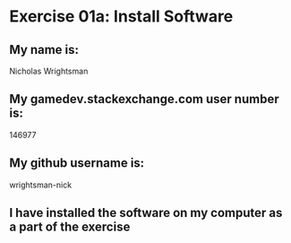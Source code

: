 # Exercise 01a: Install Software

## My name is:
Nicholas Wrightsman

## My gamedev.stackexchange.com user number is:
146977

## My github username is:
wrightsman-nick

## I have installed the software on my computer as a part of the exercise
